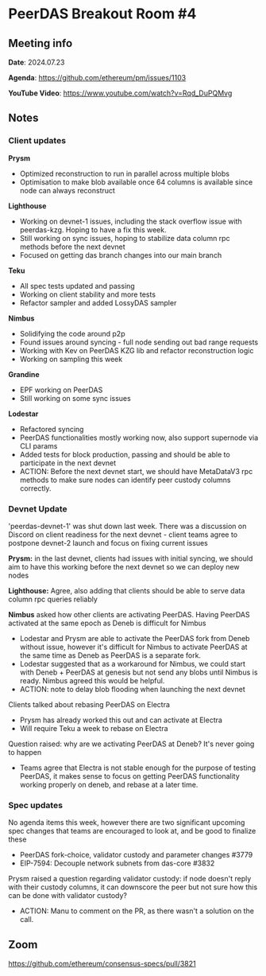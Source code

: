 # PeerDAS Breakout Room #4

## Meeting info

**Date**: 2024.07.23

**Agenda**: https://github.com/ethereum/pm/issues/1103

**YouTube Video**: https://www.youtube.com/watch?v=Rqd_DuPQMvg
## Notes
### Client updates

**Prysm**
- Optimized reconstruction to run in parallel across multiple blobs
- Optimisation to make blob available once 64 columns is available since node can always reconstruct

**Lighthouse**
- Working on devnet-1 issues, including the stack overflow issue with peerdas-kzg. Hoping to have a fix this week.
- Still working on sync issues, hoping to stabilize data column rpc methods before the next devnet
- Focused on getting das branch changes into our main branch

**Teku**
- All spec tests updated and passing
- Working on client stability and more tests
- Refactor sampler and added LossyDAS sampler

**Nimbus**
- Solidifying the code around p2p
- Found issues around syncing - full node sending out bad range requests
- Working with Kev on PeerDAS KZG lib and refactor reconstruction logic
- Working on sampling this week

**Grandine**
- EPF working on PeerDAS
- Still working on some sync issues

**Lodestar**
- Refactored syncing
- PeerDAS functionalities mostly working now, also support supernode via CLI params
- Added tests for block production, passing and should be able to participate in the next devnet
- ACTION: Before the next devnet start, we should have MetaDataV3 rpc methods to make sure nodes can identify peer custody columns correctly.

### Devnet Update

'peerdas-devnet-1' was shut down last week. There was a discussion on Discord on client readiness for the next devnet - client teams agree to postpone devnet-2 launch and focus on fixing current issues

**Prysm:** in the last devnet, clients had issues with initial syncing, we should aim to have this working before the next devnet so we can deploy new nodes

**Lighthouse:** Agree, also adding that clients should be able to serve data column rpc queries reliably

**Nimbus** asked how other clients are activating PeerDAS. Having PeerDAS activated at the same epoch as Deneb is difficult for Nimbus

- Lodestar and Prysm are able to activate the PeerDAS fork from Deneb without issue, however it's difficult for Nimbus to activate PeerDAS at the same time as Deneb as PeerDAS is a separate fork.
- Lodestar suggested that as a workaround for Nimbus, we could start with Deneb + PeerDAS at genesis but not send any blobs until Nimbus is ready. Nimbus agreed this would be helpful.
- ACTION: note to delay blob flooding when launching the next devnet

Clients talked about rebasing PeerDAS on Electra
- Prysm has already worked this out and can activate at Electra
- Will require Teku a week to rebase on Electra

Question raised: why are we activating PeerDAS at Deneb? It's never going to happen
- Teams agree that Electra is not stable enough for the purpose of testing PeerDAS, it makes sense to focus on getting PeerDAS functionality working properly on deneb, and rebase at a later time.

### Spec updates

No agenda items this week, however there are two significant upcoming spec changes that teams are encouraged to look at, and be good to finalize these
- PeerDAS fork-choice, validator custody and parameter changes #3779
- EIP-7594: Decouple network subnets from das-core #3832

Prysm raised a question regarding validator custody: if node doesn't reply with their custody columns, it can downscore the peer but not sure how this can be done with validator custody?
- ACTION: Manu to comment on the PR, as there wasn't a solution on the call.

## Zoom

https://github.com/ethereum/consensus-specs/pull/3821 
